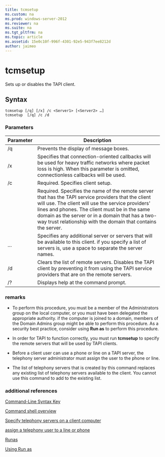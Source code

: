 ```yaml
---
title: tcmsetup
ms.custom: na
ms.prod: windows-server-2012
ms.reviewer: na
ms.suite: na
ms.tgt_pltfrm: na
ms.topic: article
ms.assetid: 15e0c10f-996f-4301-92e5-943f7ee8212d
author: jaimeo
---
```

# tcmsetup
Sets up or disables the TAPI client.  
  
## Syntax  
  
```  
tcmsetup [/q] [/x] /c <Server1> [<Server2> …]   
tcmsetup  [/q] /c /d  
```  
  
### Parameters  
  
|Parameter|Description|  
|-------------|---------------|  
|\/q|Prevents the display of message boxes.|  
|\/x|Specifies that connection\-oriented callbacks will be used for heavy traffic networks where packet loss is high. When this parameter is omitted, connectionless callbacks will be used.|  
|\/c|Required. Specifies client setup.|  
|<Server1>|Required. Specifies the name of the remote server that has the TAPI service providers that the client will use. The client will use the service providers' lines and phones. The client must be in the same domain as the server or in a domain that has a two\-way trust relationship with the domain that contains the server.|  
|<Server2>…|Specifies any additional server or servers that will be available to this client. if you specify a list of servers is, use a space to separate the server names.|  
|\/d|Clears the list of remote servers. Disables the TAPI client by preventing it from using the TAPI service providers that are on the remote servers.|  
|\/?|Displays help at the command prompt.|  
  
### remarks  
  
-   To perform this procedure, you must be a member of the Administrators group on the local computer, or you must have been delegated the appropriate authority. if the computer is joined to a domain, members of the Domain Admins group might be able to perform this procedure. As a security best practice, consider using **Run as** to perform this procedure.  
  
-   In order for TAPI to function correctly, you must run **tcmsetup** to specify the remote servers that will be used by TAPI clients.  
  
-   Before a client user can use a phone or line on a TAPI server, the telephony server administrator must assign the user to the phone or line.  
  
-   The list of telephony servers that is created by this command replaces any existing list of telephony servers available to the client. You cannot use this command to add to the existing list.  
  
### additional references  
[Command-Line Syntax Key](commandline-syntax-key.md)  
  
[Command shell overview](https://technet.microsoft.com/library/cc737438(v=ws.10).aspx)  
  
[Specify telephony servers on a client computer](https://technet.microsoft.com/library/cc759226(v=ws.10).aspx)  
  
[assign a telephony user to a line or phone](https://technet.microsoft.com/library/cc736875(v=ws.10).aspx)  
  
[Runas](assetId:///7b710f79-d28a-4297-b5fc-0c1868d236fc)  
  
[Using Run as](https://technet.microsoft.com/library/cc780931(v=ws.10).aspx)  
  

